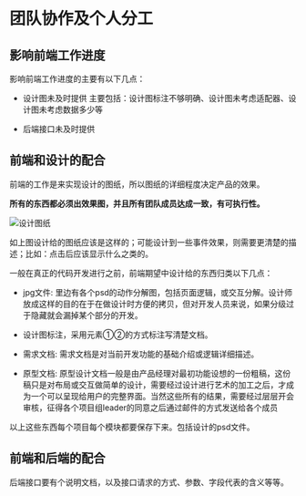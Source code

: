 # 团队协作及个人分工

## 影响前端工作进度
影响前端工作进度的主要有以下几点：
- 设计图未及时提供
主要包括：设计图标注不够明确、设计图未考虑适配器、设计图未考虑数据多少等

- 后端接口未及时提供

## 前端和设计的配合

前端的工作是来实现设计的图纸，所以图纸的详细程度决定产品的效果。

**所有的东西都必须出效果图，并且所有团队成员达成一致，有可执行性。**

![设计图纸](./设计.png)

如上图设计给的图纸应该是这样的；可能设计到一些事件效果，则需要更清楚的描述；比如：点击后应该显示什么之类的。

一般在真正的代码开发进行之前，前端期望中设计给的东西归类以下几点：

- jpg文件: 里边有各个psd的动作分解图，包括页面逻辑，或交互分解。设计师放成这样的目的在于在做设计时方便的拷贝，但对开发人员来说，如果分级过于隐藏就会漏掉某个部分的开发。

- 设计图标注，采用元素①②的方式标注写清楚文档。

- 需求文档: 需求文档是对当前开发功能的基础介绍或逻辑详细描述。

- 原型文档: 原型设计文档一般是由产品经理对最初功能设想的一份粗稿，这份稿只是对布局或交互做简单的设计，需要经过设计进行艺术的加工之后，才成为一个可以呈现给用户的完整界面。当然这些所有的结果，需要经过层层开会审核，征得各个项目组leader的同意之后通过邮件的方式发送给各个成员

以上这些东西每个项目每个模块都要保存下来。包括设计的psd文件。

## 前端和后端的配合

后端接口要有个说明文档，以及接口请求的方式、参数、字段代表的含义等等。